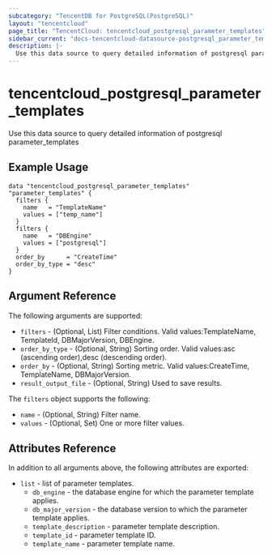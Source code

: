 ```yaml
---
subcategory: "TencentDB for PostgreSQL(PostgreSQL)"
layout: "tencentcloud"
page_title: "TencentCloud: tencentcloud_postgresql_parameter_templates"
sidebar_current: "docs-tencentcloud-datasource-postgresql_parameter_templates"
description: |-
  Use this data source to query detailed information of postgresql parameter_templates
---
```


# tencentcloud_postgresql_parameter_templates

Use this data source to query detailed information of postgresql parameter_templates

## Example Usage

```hcl
data "tencentcloud_postgresql_parameter_templates" "parameter_templates" {
  filters {
    name   = "TemplateName"
    values = ["temp_name"]
  }
  filters {
    name   = "DBEngine"
    values = ["postgresql"]
  }
  order_by      = "CreateTime"
  order_by_type = "desc"
}
```

## Argument Reference

The following arguments are supported:

* `filters` - (Optional, List) Filter conditions. Valid values:TemplateName, TemplateId, DBMajorVersion, DBEngine.
* `order_by_type` - (Optional, String) Sorting order. Valid values:asc (ascending order),desc (descending order).
* `order_by` - (Optional, String) Sorting metric. Valid values:CreateTime, TemplateName, DBMajorVersion.
* `result_output_file` - (Optional, String) Used to save results.

The `filters` object supports the following:

* `name` - (Optional, String) Filter name.
* `values` - (Optional, Set) One or more filter values.

## Attributes Reference

In addition to all arguments above, the following attributes are exported:

* `list` - list of parameter templates.
  * `db_engine` - the database engine for which the parameter template applies.
  * `db_major_version` - the database version to which the parameter template applies.
  * `template_description` - parameter template description.
  * `template_id` - parameter template ID.
  * `template_name` - parameter template name.



